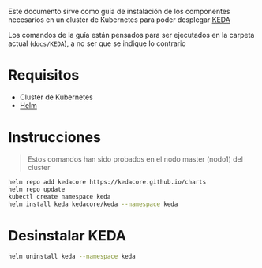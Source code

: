Este documento sirve como guía de instalación de los componentes necesarios en
un cluster de Kubernetes para poder desplegar [KEDA]

Los comandos de la guía están pensados para ser ejecutados en la carpeta actual
(`docs/KEDA`), a no ser que se indique lo contrario

# Requisitos

- Cluster de Kubernetes
- [Helm]

# Instrucciones

> Estos comandos han sido probados en el nodo master (nodo1) del cluster

```sh
helm repo add kedacore https://kedacore.github.io/charts
helm repo update
kubectl create namespace keda
helm install keda kedacore/keda --namespace keda
```

# Desinstalar KEDA

```sh
helm uninstall keda --namespace keda
```

[keda]: https://keda.sh/
[helm]: https://helm.sh/
